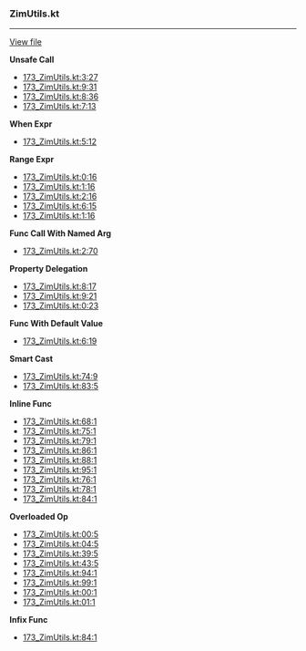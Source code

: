 ### ZimUtils.kt
---
[View file](files/173_ZimUtils.kt)

**Unsafe Call**

 - [173_ZimUtils.kt:3:27](files/173_ZimUtils.kt#L3:)
 - [173_ZimUtils.kt:9:31](files/173_ZimUtils.kt#L9:)
 - [173_ZimUtils.kt:8:36](files/173_ZimUtils.kt#L8:)
 - [173_ZimUtils.kt:7:13](files/173_ZimUtils.kt#L7:)

**When Expr**

 - [173_ZimUtils.kt:5:12](files/173_ZimUtils.kt#L5:)

**Range Expr**

 - [173_ZimUtils.kt:0:16](files/173_ZimUtils.kt#L0:)
 - [173_ZimUtils.kt:1:16](files/173_ZimUtils.kt#L1:)
 - [173_ZimUtils.kt:2:16](files/173_ZimUtils.kt#L2:)
 - [173_ZimUtils.kt:6:15](files/173_ZimUtils.kt#L6:)
 - [173_ZimUtils.kt:1:16](files/173_ZimUtils.kt#L1:)

**Func Call With Named Arg**

 - [173_ZimUtils.kt:2:70](files/173_ZimUtils.kt#L2:)

**Property Delegation**

 - [173_ZimUtils.kt:8:17](files/173_ZimUtils.kt#L8:)
 - [173_ZimUtils.kt:9:21](files/173_ZimUtils.kt#L9:)
 - [173_ZimUtils.kt:0:23](files/173_ZimUtils.kt#L0:)

**Func With Default Value**

 - [173_ZimUtils.kt:6:19](files/173_ZimUtils.kt#L6:)

**Smart Cast**

 - [173_ZimUtils.kt:74:9](files/173_ZimUtils.kt#L74)
 - [173_ZimUtils.kt:83:5](files/173_ZimUtils.kt#L83)

**Inline Func**

 - [173_ZimUtils.kt:68:1](files/173_ZimUtils.kt#L68)
 - [173_ZimUtils.kt:75:1](files/173_ZimUtils.kt#L75)
 - [173_ZimUtils.kt:79:1](files/173_ZimUtils.kt#L79)
 - [173_ZimUtils.kt:86:1](files/173_ZimUtils.kt#L86)
 - [173_ZimUtils.kt:88:1](files/173_ZimUtils.kt#L88)
 - [173_ZimUtils.kt:95:1](files/173_ZimUtils.kt#L95)
 - [173_ZimUtils.kt:76:1](files/173_ZimUtils.kt#L76)
 - [173_ZimUtils.kt:78:1](files/173_ZimUtils.kt#L78)
 - [173_ZimUtils.kt:84:1](files/173_ZimUtils.kt#L84)

**Overloaded Op**

 - [173_ZimUtils.kt:00:5](files/173_ZimUtils.kt#L00)
 - [173_ZimUtils.kt:04:5](files/173_ZimUtils.kt#L04)
 - [173_ZimUtils.kt:39:5](files/173_ZimUtils.kt#L39)
 - [173_ZimUtils.kt:43:5](files/173_ZimUtils.kt#L43)
 - [173_ZimUtils.kt:94:1](files/173_ZimUtils.kt#L94)
 - [173_ZimUtils.kt:99:1](files/173_ZimUtils.kt#L99)
 - [173_ZimUtils.kt:00:1](files/173_ZimUtils.kt#L00)
 - [173_ZimUtils.kt:01:1](files/173_ZimUtils.kt#L01)

**Infix Func**

 - [173_ZimUtils.kt:84:1](files/173_ZimUtils.kt#L84)
